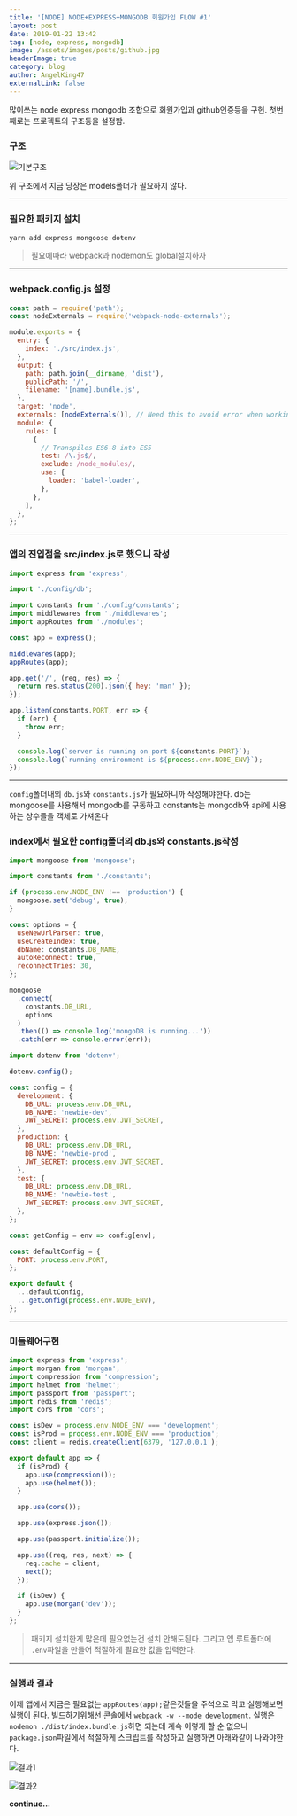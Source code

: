 ```yaml
---
title: '[NODE] NODE+EXPRESS+MONGODB 회원가입 FLOW #1'
layout: post
date: 2019-01-22 13:42
tag: [node, express, mongodb]
image: /assets/images/posts/github.jpg
headerImage: true
category: blog
author: AngelKing47
externalLink: false
---
```


많이쓰는 node express mongodb 조합으로 회원가입과 github인증등을 구현. 첫번째로는 프로젝트의 구조등을 설정함.

### 구조

![기본구조](../assets/images/posts/structure.png)

위 구조에서 지금 당장은 models폴더가 필요하지 않다.

---

### 필요한 패키지 설치

`yarn add express mongoose dotenv`

> 필요에따라 webpack과 nodemon도 global설치하자

---

### webpack.config.js 설정

```javascript
const path = require('path');
const nodeExternals = require('webpack-node-externals');

module.exports = {
  entry: {
    index: './src/index.js',
  },
  output: {
    path: path.join(__dirname, 'dist'),
    publicPath: '/',
    filename: '[name].bundle.js',
  },
  target: 'node',
  externals: [nodeExternals()], // Need this to avoid error when working with Express
  module: {
    rules: [
      {
        // Transpiles ES6-8 into ES5
        test: /\.js$/,
        exclude: /node_modules/,
        use: {
          loader: 'babel-loader',
        },
      },
    ],
  },
};
```

---

### 앱의 진입점을 src/index.js로 했으니 작성

```javascript
import express from 'express';

import './config/db';

import constants from './config/constants';
import middlewares from './middlewares';
import appRoutes from './modules';

const app = express();

middlewares(app);
appRoutes(app);

app.get('/', (req, res) => {
  return res.status(200).json({ hey: 'man' });
});

app.listen(constants.PORT, err => {
  if (err) {
    throw err;
  }

  console.log(`server is running on port ${constants.PORT}`);
  console.log(`running environment is ${process.env.NODE_ENV}`);
});
```

---

`config`폴더내의 `db.js`와 `constants.js`가 필요하니까 작성해야한다. db는 mongoose를 사용해서 mongodb를 구동하고 constants는 mongodb와 api에 사용하는 상수들을 객체로 가져온다

### index에서 필요한 config폴더의 db.js와 constants.js작성

```javascript
import mongoose from 'mongoose';

import constants from './constants';

if (process.env.NODE_ENV !== 'production') {
  mongoose.set('debug', true);
}

const options = {
  useNewUrlParser: true,
  useCreateIndex: true,
  dbName: constants.DB_NAME,
  autoReconnect: true,
  reconnectTries: 30,
};

mongoose
  .connect(
    constants.DB_URL,
    options
  )
  .then(() => console.log('mongoDB is running...'))
  .catch(err => console.error(err));
```

```javascript
import dotenv from 'dotenv';

dotenv.config();

const config = {
  development: {
    DB_URL: process.env.DB_URL,
    DB_NAME: 'newbie-dev',
    JWT_SECRET: process.env.JWT_SECRET,
  },
  production: {
    DB_URL: process.env.DB_URL,
    DB_NAME: 'newbie-prod',
    JWT_SECRET: process.env.JWT_SECRET,
  },
  test: {
    DB_URL: process.env.DB_URL,
    DB_NAME: 'newbie-test',
    JWT_SECRET: process.env.JWT_SECRET,
  },
};

const getConfig = env => config[env];

const defaultConfig = {
  PORT: process.env.PORT,
};

export default {
  ...defaultConfig,
  ...getConfig(process.env.NODE_ENV),
};
```

---

### 미들웨어구현

```javascript
import express from 'express';
import morgan from 'morgan';
import compression from 'compression';
import helmet from 'helmet';
import passport from 'passport';
import redis from 'redis';
import cors from 'cors';

const isDev = process.env.NODE_ENV === 'development';
const isProd = process.env.NODE_ENV === 'production';
const client = redis.createClient(6379, '127.0.0.1');

export default app => {
  if (isProd) {
    app.use(compression());
    app.use(helmet());
  }

  app.use(cors());

  app.use(express.json());

  app.use(passport.initialize());

  app.use((req, res, next) => {
    req.cache = client;
    next();
  });

  if (isDev) {
    app.use(morgan('dev'));
  }
};
```

> 패키지 설치한게 많은데 필요없는건 설치 안해도된다. 그리고 앱 루트폴더에 `.env`파일을 만들어 적절하게 필요한 값을 입력한다.

---

### 실행과 결과

이제 앱에서 지금은 필요없는 `appRoutes(app);`같은것들을 주석으로 막고 실행해보면 실행이 된다. 빌드하기위해선 콘솔에서 `webpack -w --mode development`. 실행은 `nodemon ./dist/index.bundle.js`하면 되는데 계속 이렇게 할 순 없으니 `package.json`파일에서 적절하게 스크립트를 작성하고 실행하면 아래와같이 나와야한다.

![결과1](../assets/images/posts/results1.png)

![결과2](../assets/images/posts/results2.png)

**continue...**
